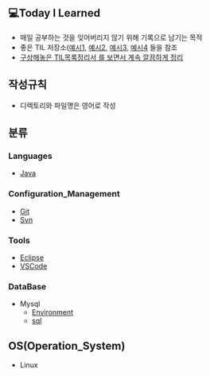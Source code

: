 ## 💻Today I Learned
- 매일 공부하는 것을 잊어버리지 않기 위해 기록으로 남기는 목적
- 좋은 TIL 저장소([예시1](https://github.com/Integerous/TIL), [예시2](https://github.com/namjunemy/TIL), [예시3](https://github.com/Integerous/TIL-1), [예시4]() 들을 참조
- [구상해놓은 TIL목록정리서 를 보면서 계속 깔끔하게 정리](https://www.notion.so/TIL-aa2e36d166f94254b43159f1bf756fda)


## 작성규칙
- 디렉토리와 파일명은 영어로 작성 


## 분류

### Languages
- [Java](https://github.com/Highjune/TIL/tree/master/Languages/Java)


### Configuration_Management
- [Git](https://github.com/Highjune/TIL/blob/master/Configuration_Management/git.md) 
- [Svn](https://github.com/Highjune/TIL/blob/master/Configuration_Management/svn.md)

### Tools
- [Eclipse](https://github.com/Highjune/TIL/blob/master/Tools/eclipse.md)
- [VSCode](https://github.com/Highjune/TIL/blob/master/Tools/vscode.md)

### DataBase
- Mysql
    - [Environment](https://github.com/Highjune/TIL/blob/master/DateBase/Mysql/mysql_environment.md)
    - [sql](https://github.com/Highjune/TIL/blob/master/DateBase/Mysql/mysql_sql.md)

## OS(Operation_System)
- Linux
